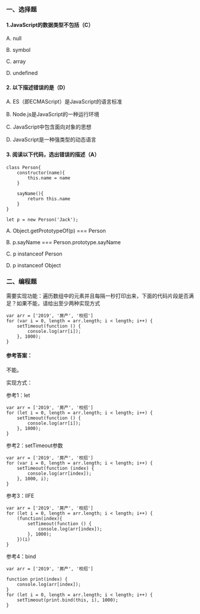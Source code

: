 ### 一、选择题

#### 1.JavaScript的数据类型不包括（C）

A. null

B. symbol

C. array

D. undefined

#### 2. 以下描述错误的是（D）

A. ES（即ECMAScript）是JavaScript的语言标准

B. Node.js是JavaScript的一种运行环境

C. JavaScript中包含面向对象的思想

D. JavaScript是一种强类型的动态语言

#### 3. 阅读以下代码，选出错误的描述（A）
```
class Person{
    constructor(name){
        this.name = name
    }

    sayName(){
        return this.name
    }
}

let p = new Person('Jack');
```
A. Object.getPrototypeOf(p) === Person

B. p.sayName === Person.prototype.sayName

C. p instanceof Person

D. p instanceof Object

### 二、编程题

需要实现功能：遍历数组中的元素并且每隔一秒打印出来，下面的代码片段是否满足？如果不能，请给出至少两种实现方式
```
var arr = ['2019', '房产', '校招']
for (var i = 0, length = arr.length; i < length; i++) {
    setTimeout(function () {
        console.log(arr[i]);
    }, 1000);
}
```

#### 参考答案：

不能。

实现方式：

参考1：let
```
var arr = ['2019', '房产', '校招']
for (let i = 0, length = arr.length; i < length; i++) {
    setTimeout(function () {
        console.log(arr[i]);
    }, 1000);
}
```

参考2：setTimeout参数
```
var arr = ['2019', '房产', '校招']
for (var i = 0, length = arr.length; i < length; i++) {
    setTimeout(function (index) {
        console.log(arr[index]);
    }, 1000, i);
}
```

参考3：IIFE
```
var arr = ['2019', '房产', '校招']
for (let i = 0, length = arr.length; i < length; i++) {
    (function(index){
        setTimeout(function () {
            console.log(arr[index]);
        }, 1000);
    })(i)
}
```

参考4：bind
```
var arr = ['2019', '房产', '校招']

function print(index) {
    console.log(arr[index]);
}
for (let i = 0, length = arr.length; i < length; i++) {
    setTimeout(print.bind(this, i), 1000);
}
```
